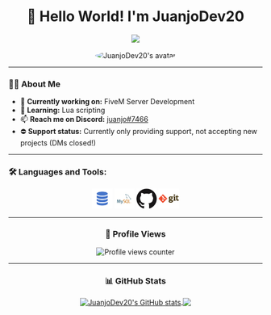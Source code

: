 <h1 align="center">👋 Hello World! I'm JuanjoDev20</h1>
<p align="center">
  <a href="https://git.io/typing-svg">
    <img src="https://readme-typing-svg.demolab.com?font=Fira+Code&weight=500&pause=1000&color=0AEFFF&center=true&vCenter=true&width=435&lines=Welcome+to+my+GitHub+Profile!;FiveM+Developer;Lua+Scripting+Enthusiast;Always+Learning+New+Things!">
  </a>
</p>

<div align="center">
  <img src="https://avatars.githubusercontent.com/u/95863937?s=400&u=13f133f74cd1a17ccc5a47aad154e9b60d1f9bd3&v=4" alt="JuanjoDev20's avatar" width="150px" style="border-radius:50%;"/>
</div>

---

### 🙋‍♂️ About Me
- 🔭 **Currently working on:** FiveM Server Development  
- 🌱 **Learning:** Lua scripting  
- 📫 **Reach me on Discord:** [juanjo#7466](https://discord.gg/f3cKfFKJpf)  
- ⛔ **Support status:** Currently only providing support, not accepting new projects (DMs closed!)

---

### 🛠️ Languages and Tools:
<p align="center">
  <img alt="SQL" width="40px" src="https://raw.githubusercontent.com/github/explore/80688e429a7d4ef2fca1e82350fe8e3517d3494d/topics/sql/sql.png" />
  <img alt="MySQL" width="40px" src="https://raw.githubusercontent.com/github/explore/80688e429a7d4ef2fca1e82350fe8e3517d3494d/topics/mysql/mysql.png" />
  <img alt="GitHub" width="40px" src="https://raw.githubusercontent.com/github/explore/78df643247d429f6cc873026c0622819ad797942/topics/github/github.png" />
  <img alt="Git" width="40px" src="https://raw.githubusercontent.com/github/explore/78df643247d429f6cc873026c0622819ad797942/topics/git/git.png" />
</p>

---

<div align="center">
  <h3>🔢 Profile Views</h3>
  <img src="https://profile-counter.glitch.me/juanjodev20/count.svg?" alt="Profile views counter"/>
</div>

---

<div align="center">
  <h3>📊 GitHub Stats</h3>
  <a href="https://github.com/anuraghazra/github-readme-stats">
    <img align="center" src="https://github-readme-stats.vercel.app/api?username=juanjodev20&show_icons=true&theme=tokyonight" alt="JuanjoDev20's GitHub stats" />
  </a>
  <a href="https://github.com/anuraghazra/github-readme-stats">
    <img align="center" src="https://github-readme-stats.vercel.app/api/top-langs/?username=juanjodev20&layout=compact&theme=tokyonight" />
  </a>
</div>

